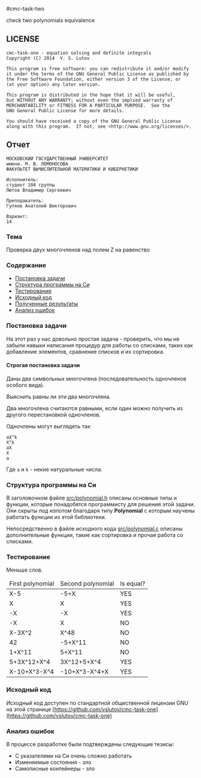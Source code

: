 #cmc-task-two

check two polynomials equivalence

## LICENSE

    cmc-task-one - equation solving and definite integrals
    Copyright (C) 2014  V. S. Lutov

    This program is free software: you can redistribute it and/or modify
    it under the terms of the GNU General Public License as published by
    the Free Software Foundation, either version 3 of the License, or
    (at your option) any later version.

    This program is distributed in the hope that it will be useful,
    but WITHOUT ANY WARRANTY; without even the implied warranty of
    MERCHANTABILITY or FITNESS FOR A PARTICULAR PURPOSE.  See the
    GNU General Public License for more details.

    You should have received a copy of the GNU General Public License
    along with this program.  If not, see <http://www.gnu.org/licenses/>.

## Отчет

    МОСКОВСКИЙ ГОСУДАРСТВЕННЫЙ УНИВЕРСИТЕТ
    имени. М. В. ЛОМОНОСОВА
    ФАКУЛЬТЕТ ВЫЧИСЛИТЕЛЬНОЙ МАТЕМАТИКИ И КИБЕРНЕТИКИ

    Исполнитель:
    студент 104 группы
    Лютов Владимир Сергеевич

    Преподаватель:
    Гуляев Анатолий Викторович

    Вариант:
    14

### Тема

Проверка двух многочленов над полем Z на равенство

### Содержание

- [Постановка задачи](#Постановка-задачи)
- [Структура программы на Си](#Структура-программы-на-Си)
- [Тестирование](#Тестирование)
- [Исходный код](#Исходный-код)
- [Полученные результаты](#Полученные-результаты)
- [Анализ ошибок](#Анализ-ошибок)

### Постановка задачи

На этот раз у нас довольно простая задача - проверить, что мы не забыли
навыки написания процедур для работы со списками, таких как добавление
элементов, сравнение списков и их сортировка.

#### Строгая постановка задачи

Даны два символьных многочлена (последовательность одночленов особого вида).

Выяснить равны ли эти два многочлена.

Два многочлена считаются равными, если один можно получить из другого
перестановкой одночленов.

Одночлены могут выглядеть так:

    aX^k
    X^k
    aX
    X
    a

Где `a` и `k` - некие натуральные числа.

### Структура программы на Си

В заголовочном файле [src/polynomial.h](src/polynomial.h) описаны основные
типы и функции, которые понадобятся программисту для решения этой задачи.
Они скрыты *под капотом* благодаря типу **Polynomial** с которым научены
работать функции из этой библиотеки.

Непосредственно в файле исходного кода [src/polynomial.c](src/polynomial.c)
описаны дополнительные функции, такие как сортировка и прочая работа со
списками.

### Тестирование

Меньше слов.

<table><thead><tr><td>First polynomial</td><td>Second polynomial</td><td>Is equal?</td></tr></thead><tbody><tr><td>X-5</td><td>-5+X</td><td>YES</td></tr><tr><td>X</td><td>X</td><td>YES</td></tr><tr><td>-X</td><td>-X</td><td>YES</td></tr><tr><td>-X</td><td>X</td><td>NO</td></tr><tr><td>X-3X^2</td><td>X^48</td><td>NO</td></tr><tr><td>42</td><td>-5+X^11</td><td>NO</td></tr><tr><td>1+X^11</td><td>5+X^11</td><td>NO</td></tr><tr><td>5+3X^12+X^4</td><td>3X^12+5+X^4</td><td>YES</td></tr><tr><td>X-10+X^3-X^4</td><td>-10+X^3-X^4+X</td><td>YES</td></tr></tbody></table>

### Исходный код

Исходный код доступен по стандартной общественной лицензии GNU на этой странице
[https://github.com/vslutov/cmc-task-one](https://github.com/vslutov/cmc-task-one)

### Анализ ошибок

В процессе разработке были подтверждены следующие тезисы:

- С указателями на Си очень сложно работать
- Изменяемые состояния - зло
- Самописные контейнеры - зло

